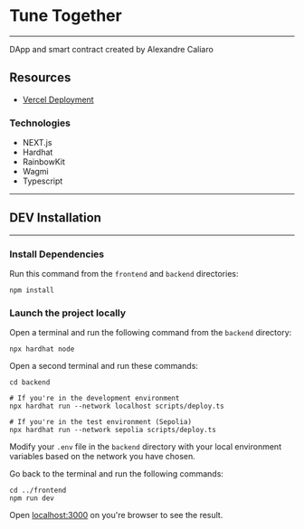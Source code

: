 # Tune Together
----

DApp and smart contract created by Alexandre Caliaro

## Resources 

- [Vercel Deployment](https://tune-together.vercel.app) 

### Technologies 

- NEXT.js
- Hardhat
- RainbowKit
- Wagmi
- Typescript

----
## DEV Installation
----

### Install Dependencies
  
Run this command from the `frontend` and `backend` directories:

```shell
npm install
```

### Launch the project locally


Open a terminal and run the following command from the `backend` directory:

```shell
npx hardhat node
```

Open a second terminal and run these commands:

```shell
cd backend

# If you're in the development environment
npx hardhat run --network localhost scripts/deploy.ts

# If you're in the test environment (Sepolia)
npx hardhat run --network sepolia scripts/deploy.ts
```


Modify your `.env` file in the `backend` directory with your local environment variables based on the network you have chosen.

Go back to the terminal and run the following commands:

```shell
cd ../frontend
npm run dev
```

Open [localhost:3000](http://localhost:3000) on you're browser to see the result.
